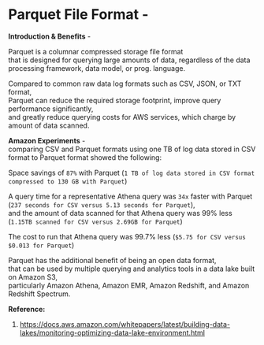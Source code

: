 # Parquet File Format - 

**Introduction & Benefits** - 

Parquet is a columnar compressed storage file format  
that is designed for querying large amounts of data, regardless of the data processing framework, data model, or prog. language.  

Compared to common raw data log formats such as CSV, JSON, or TXT format,  
Parquet can reduce the required storage footprint, improve query performance significantly,  
and greatly reduce querying costs for AWS services, which charge by amount of data scanned.  

**Amazon Experiments** -  
comparing CSV and Parquet formats using one TB of log data stored in CSV format to Parquet format showed the following:  

Space savings of `87%` with Parquet (`1 TB of log data stored in CSV format compressed to 130 GB with Parquet`)  

A query time for a representative Athena query was `34x` faster with Parquet (`237 seconds for CSV versus 5.13 seconds for Parquet`),  
and the amount of data scanned for that Athena query was 99% less (`1.15TB scanned for CSV versus 2.69GB for Parquet`)  

The cost to run that Athena query was 99.7% less (`$5.75 for CSV versus $0.013 for Parquet`)  

Parquet has the additional benefit of being an open data format,  
that can be used by multiple querying and analytics tools in a data lake built on Amazon S3,  
particularly Amazon Athena, Amazon EMR, Amazon Redshift, and Amazon Redshift Spectrum.  


**Reference:**  
1. https://docs.aws.amazon.com/whitepapers/latest/building-data-lakes/monitoring-optimizing-data-lake-environment.html

